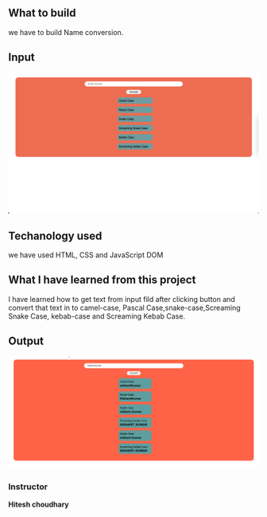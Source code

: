 ## What to build

we have to build Name conversion.

## Input

![accordion_without_Expanded](./Image/Name_Conversion.png)

## Techanology used

we have used HTML, CSS and JavaScript DOM

## What I have learned from this project

I have learned how to get text from input fild after clicking button and convert that text in to camel-case, Pascal Case,snake-case,Screaming Snake Case, kebab-case and Screaming Kebab Case.

## Output

![accordion_without_Expanded](./Image/Name_Conversion_Output.png)

### Instructor

**Hitesh choudhary**
